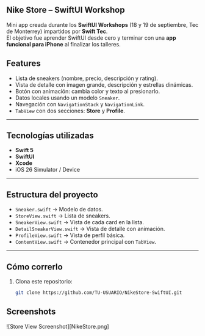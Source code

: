 ## Nike Store – SwiftUI Workshop

Mini app creada durante los **SwiftUI Workshops** (18 y 19 de septiembre, Tec de Monterrey) impartidos por **Swift Tec**.  
El objetivo fue aprender SwiftUI desde cero y terminar con una **app funcional para iPhone** al finalizar los talleres.

## Features
- Lista de sneakers (nombre, precio, descripción y rating).
- Vista de detalle con imagen grande, descripción y estrellas dinámicas.
- Botón con animación: cambia color y texto al presionarlo.
- Datos locales usando un modelo `Sneaker`.
- Navegación con `NavigationStack` y `NavigationLink`.
- `TabView` con dos secciones: **Store** y **Profile**.

---

## Tecnologías utilizadas
- **Swift 5**
- **SwiftUI**
- **Xcode**
- iOS 26 Simulator / Device

---

## Estructura del proyecto
- `Sneaker.swift` → Modelo de datos.
- `StoreView.swift` → Lista de sneakers.
- `SneakerView.swift` → Vista de cada card en la lista.
- `DetailSneakerView.swift` → Vista de detalle con animación.
- `ProfileView.swift` → Vista de perfil básica.
- `ContentView.swift` → Contenedor principal con `TabView`.

---

## Cómo correrlo
1. Clona este repositorio:
   ```bash
   git clone https://github.com/TU-USUARIO/NikeStore-SwiftUI.git

## Screenshots
![Store View Screenshot][NikeStore.png]

